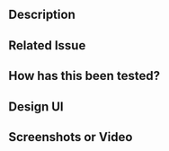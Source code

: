 ## Description
<!-- Describe your changes in detail -->

## Related Issue
<!-- Please link to the issue here: -->

## How has this been tested?
<!-- Please, describe in detail how you tested your changes -->

## Design UI
<!-- Please add the design to develop -->

## Screenshots or Video
